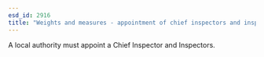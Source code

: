 ```yaml
---
esd_id: 2916
title: "Weights and measures - appointment of chief inspectors and inspectors"
---
```


A local authority must appoint a Chief Inspector and Inspectors.

